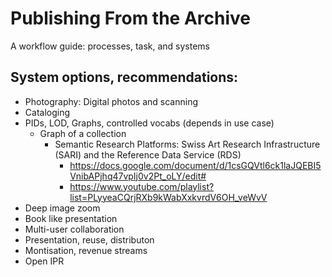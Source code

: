 # Publishing From the Archive

A workflow guide: processes, task, and systems

## System options, recommendations:

  - Photography: Digital photos and scanning
  - Cataloging
  - PIDs, LOD, Graphs, controlled vocabs (depends in use case)
    - Graph of a collection
      - Semantic Research Platforms: Swiss Art Research Infrastructure (SARI) and the Reference Data Service (RDS)
        - https://docs.google.com/document/d/1csGQVtl6ck1laJQEBI5VnibAPjhq47vpIj0v2Pt_oLY/edit#
        - https://www.youtube.com/playlist?list=PLyyeaCQrjRXb9kWabXxkvrdV6OH_veWvV  
  - Deep image zoom 
  - Book like presentation
  - Multi-user collaboration
  - Presentation, reuse, distributon
  - Montisation, revenue streams
  - Open IPR

